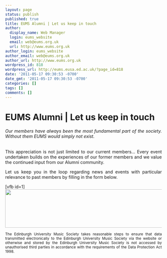 ```yaml
---
layout: page
status: publish
published: true
title: EUMS Alumni | Let us keep in touch
author:
  display_name: Web Manager
  login: eums_website
  email: web@eums.org.uk
  url: http://www.eums.org.uk
author_login: eums_website
author_email: web@eums.org.uk
author_url: http://www.eums.org.uk
wordpress_id: 818
wordpress_url: http://eums.eusa.ed.ac.uk/?page_id=818
date: '2011-05-17 09:30:53 -0700'
date_gmt: '2011-05-17 09:30:53 -0700'
categories: []
tags: []
comments: []
---
```

<h1>EUMS Alumni | Let us keep in touch</h1></p>
<h6 style="text-align: justify;">Our members have always been the most fundamental part of the society. Without them EUMS would simply not exist.</h6></p>
<p style="text-align: justify;">This appreciation is not just limited to our current members... Every event undertaken builds on the experiences of our former members and we value the continued input from our Alumni community.</p></p>
<p style="text-align: justify;">Let us keep you in the loop regarding news and events with particular relevance to past members by filling in the form below.</p></p>
<p style="text-align: justify;">[vfb id=1]<br />
<img title="Our Identity over the years..." alt="" src="http://eums.eusa.ed.ac.uk/wp-content/uploads/images/history/animated_logo.gif" width="620" height="124" /></p></p>
<p style="text-align: justify;"><small>The Edinburgh University Music Society takes reasonable steps to ensure that data transmitted electronically to the Edinburgh University Music Society via the website or otherwise and stored by the Edinburgh University Music Society is not accessed by unauthorised third parties in accordance with the requirements of the Data Protection Act 1998.</small></p></p>
